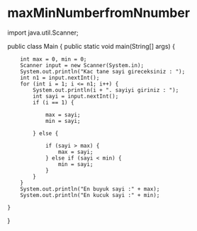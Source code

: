 # maxMinNumberfromNnumber
import java.util.Scanner;

public class Main {
    public static void main(String[] args) {

        int max = 0, min = 0;
        Scanner input = new Scanner(System.in);
        System.out.println("Kac tane sayi gireceksiniz : ");
        int n1 = input.nextInt();
        for (int i = 1; i <= n1; i++) {
            System.out.println(i + ". sayiyi giriniz : ");
            int sayi = input.nextInt();
            if (i == 1) {

                max = sayi;
                min = sayi;

            } else {

                if (sayi > max) {
                    max = sayi;
                } else if (sayi < min) {
                    min = sayi;
                }
            }
        }
        System.out.println("En buyuk sayi :" + max);
        System.out.println("En kucuk sayi :" + min);

    }
}
